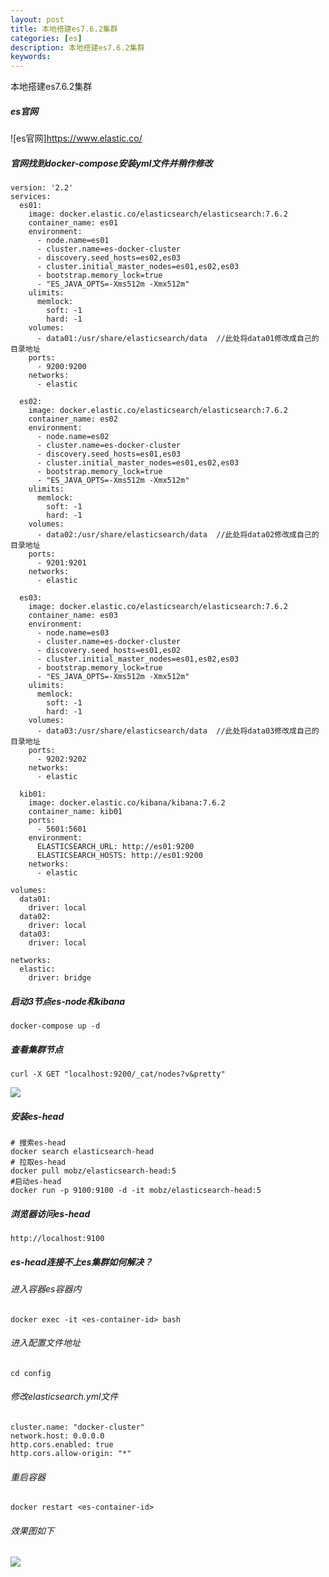 ```yaml
---
layout: post
title: 本地搭建es7.6.2集群
categories: [es]
description: 本地搭建es7.6.2集群
keywords: 
---
```


本地搭建es7.6.2集群

##### es官网
![es官网]<https://www.elastic.co/>
##### 官网找到docker-compose安装yml文件并稍作修改
```
version: '2.2'
services:
  es01:
    image: docker.elastic.co/elasticsearch/elasticsearch:7.6.2
    container_name: es01
    environment:
      - node.name=es01
      - cluster.name=es-docker-cluster
      - discovery.seed_hosts=es02,es03
      - cluster.initial_master_nodes=es01,es02,es03
      - bootstrap.memory_lock=true
      - "ES_JAVA_OPTS=-Xms512m -Xmx512m"
    ulimits:
      memlock:
        soft: -1
        hard: -1
    volumes:
      - data01:/usr/share/elasticsearch/data  //此处将data01修改成自己的目录地址
    ports:
      - 9200:9200
    networks:
      - elastic

  es02:
    image: docker.elastic.co/elasticsearch/elasticsearch:7.6.2
    container_name: es02
    environment:
      - node.name=es02
      - cluster.name=es-docker-cluster
      - discovery.seed_hosts=es01,es03
      - cluster.initial_master_nodes=es01,es02,es03
      - bootstrap.memory_lock=true
      - "ES_JAVA_OPTS=-Xms512m -Xmx512m"
    ulimits:
      memlock:
        soft: -1
        hard: -1
    volumes:
      - data02:/usr/share/elasticsearch/data  //此处将data02修改成自己的目录地址
    ports:
      - 9201:9201
    networks:
      - elastic

  es03:
    image: docker.elastic.co/elasticsearch/elasticsearch:7.6.2
    container_name: es03
    environment:
      - node.name=es03
      - cluster.name=es-docker-cluster
      - discovery.seed_hosts=es01,es02
      - cluster.initial_master_nodes=es01,es02,es03
      - bootstrap.memory_lock=true
      - "ES_JAVA_OPTS=-Xms512m -Xmx512m"
    ulimits:
      memlock:
        soft: -1
        hard: -1
    volumes:
      - data03:/usr/share/elasticsearch/data  //此处将data03修改成自己的目录地址
    ports:
      - 9202:9202
    networks:
      - elastic

  kib01:
    image: docker.elastic.co/kibana/kibana:7.6.2
    container_name: kib01
    ports:
      - 5601:5601
    environment:
      ELASTICSEARCH_URL: http://es01:9200
      ELASTICSEARCH_HOSTS: http://es01:9200
    networks:
      - elastic

volumes:
  data01:
    driver: local
  data02:
    driver: local
  data03:
    driver: local

networks:
  elastic:
    driver: bridge
```

##### 启动3节点es-node和kibana
```
docker-compose up -d
```

##### 查看集群节点
```
curl -X GET "localhost:9200/_cat/nodes?v&pretty"
```
![](https://f2130793.github.io/images/2020-05-27-02.jpg)

##### 安装es-head
```
# 搜索es-head
docker search elasticsearch-head
# 拉取es-head
docker pull mobz/elasticsearch-head:5
#启动es-head
docker run -p 9100:9100 -d -it mobz/elasticsearch-head:5
```

##### 浏览器访问es-head
```
http://localhost:9100
```

##### es-head连接不上es集群如何解决？
###### 进入容器es容器内
```
docker exec -it <es-container-id> bash
```
###### 进入配置文件地址
```
cd config
```
###### 修改elasticsearch.yml文件
```
cluster.name: "docker-cluster"
network.host: 0.0.0.0
http.cors.enabled: true
http.cors.allow-origin: "*"
```
###### 重启容器
```
docker restart <es-container-id>
```

###### 效果图如下
![](https://f2130793.github.io/images/2020-05-27-01.jpg)